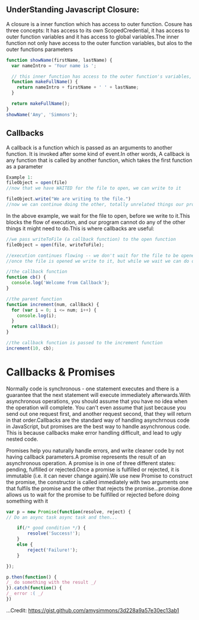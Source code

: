 ## UnderStanding Javascript Closure:
A closure is a inner function which has access to outer function.
Cosure has three concepts: It has access to its own ScopedCredential, it has access to outer function variables and it has access to global variables.The inner function not only have access to the outer function variables, but alos to the outer functions parameters

```javascript
function showName(firstName, lastName) {
  var nameIntro = 'Your name is ';

  // this inner function has access to the outer function's variables, including the parameter​
  function makeFullName() {
    return nameIntro + firstName + ' ' + lastName;
  }

  return makeFullName();
}
showName('Amy', 'Simmons');
```

## Callbacks
A callback is a function which is passed as an arguments to another function. It is invoked after some kind of event.In other words, A callback is any function that is called by another function, which takes the first function as a parameter

```javascript
Example 1:
fileObject = open(file)
//now that we have WAITED for the file to open, we can write to it

fileObject.write("We are writing to the file.")
//now we can continue doing the other, totally unrelated things our program does
```

In the above example, we wait for the file to open, before we write to it.This blocks the flow of execution, and our program cannot do any of the other things it might need to do.This is where callbacks are useful:

```javascript
//we pass writeToFile (a callback function) to the open function
fileObject = open(file, writeToFile);

//execution continues flowing -- we don't wait for the file to be opened
//once the file is opened we write to it, but while we wait we can do other things
```

```javascript
//the callback function
function cb() {
  console.log('Welcome from Callback');
}

//the parent function
function increment(num, callBack) {
  for (var i = 0; i <= num; i++) {
    console.log(i);
  }
  return callBack();
}

//the callback function is passed to the increment function
increment(10, cb);
```

# Callbacks & Promises

Normally code is synchronous - one statement executes and there is a guarantee that the next statement will execute   immediately afterwards.With asynchronous operations, you should assume that you have no idea when the operation will complete. You can't  even assume that just because you send out one request first, and another request second, that they will return in that order.Callbacks are the standard way of handling asynchrnous code in JavaScript, but promises are the best way to handle asynchronous code. This is because callbacks make error handling difficult, and lead to ugly nested code.

Promises help you naturally handle errors, and write cleaner code by not having callback parameters.A promise represents the result of an asynchronous operation. A promise is in one of three different states: pending, fulfilled or rejected.Once a promise is fulfilled or rejected, it is immutable (i.e. it can never change again).We use new Promise to construct the promise, the constructor is called immediately with two arguments  one that fulfils the promise and the other that rejects the promise...promise.done allows us to wait for the promise to be fulfilled or rejected before doing something with it

```javascript
var p = new Promise(function(resolve, reject) {
// Do an async task async task and then...

    if(/* good condition */) {
    	resolve('Success!');
    }
    else {
    	reject('Failure!');
    }

});

p.then(function() {
/_ do something with the result _/
}).catch(function() {
/_ error :( _/
})
```

...Credit: https://gist.github.com/amysimmons/3d228a9a57e30ec13ab1
